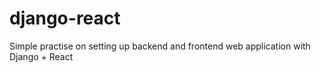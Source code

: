 # django-react

Simple practise on setting up backend and frontend web application with Django + React
